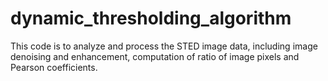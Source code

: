 # dynamic_thresholding_algorithm
 This code is to analyze and process the STED image data, including image denoising and enhancement, computation of ratio of image pixels and Pearson coefficients.
